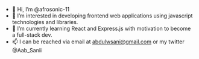 - 👋 Hi, I’m @afrosonic-11 
- 👀 I’m interested in developing frontend web applications using javascript technologies and libraries.
- 🌱 I’m currently learning React and Express.js with motivation to become a full-stack dev.
- 📫 I can be reached via email at abdulwsani@gmail.com or my twitter @Aab_Sanii 

<!---
afrosonic-11/afrosonic-11 is a ✨ special ✨ repository because its `README.md` (this file) appears on your GitHub profile.
You can click the Preview link to take a look at your changes.
--->
